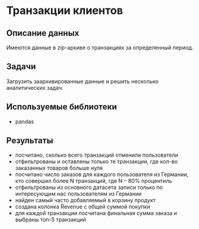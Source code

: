# Транзакции клиентов

## Описание данных

Имеются данные в zip-архиве о транзакциях за определенный период.

## Задачи
Загрузить заархивированные данные и решить несколько аналитических задач.

## Используемые библиотеки
- pandas

## Результаты
- посчитано, сколько всего транзакций отменили пользователи
- отфильтрованы и оставлены только те транзакции, где кол-во заказанных товаров больше нуля
- посчитано число заказов для каждого пользователя из Германии, кто совершил более N транзакций, где N – 80% процентиль
- отфильтрованы из основного датасета записи только по интересующим нас пользователям из Германии
- найден самый часто добавляемый в корзину продукт
- создана колонка Revenue с общей суммой покупки
- для каждой транзакции посчитана финальная сумма заказа и выбраны топ-5 транзакций